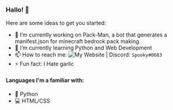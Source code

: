 ### Hallo! 👋

Here are some ideas to get you started:

- 🔭 I’m currently working on Pack-Man, a bot that generates a manifest.json for minecraft bedrock pack making.
- 🌱 I’m currently learning Python and Web Development
- 📫 How to reach me: ![My Website](https://itsspooky.netlify.app/ "My Trash Website") | Discord: `Spooky#0683`
- ⚡ Fun fact: I Hate garlic

#### Languages I'm a familiar with:

- 🐍 Python
- 💻 HTML/CSS
